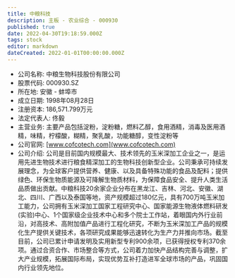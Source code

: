 ```yaml
---
title: 中粮科技
description: 主板 - 农业综合 - 000930
published: true
date: 2022-04-30T19:18:59.000Z
tags: stock
editor: markdown
dateCreated: 2022-01-01T00:00:00.000Z
---
```


- 公司名称: 中粮生物科技股份有限公司
- 股票代码: 000930.SZ
- 所在地: 安徽 - 蚌埠市
- 成立日期: 1998年08月28日
- 注册资本: 186,571.799万元
- 法定代表人: 佟毅
- 主营业务: 主要产品包括淀粉，淀粉糖，燃料乙醇，食用酒精，消毒及医用酒精，味精，柠檬酸，糊精，聚乳酸，功能糖醇，变性淀粉等
- 公司官网: [www.cofcotech.com](www.cofcotech.com)
- 公司介绍: 公司是目前国内规模最大、技术领先的玉米深加工企业之一，是运用先进生物技术进行粮食精深加工的生物科技创新型企业。公司秉承可持续发展理念，为全球客户提供营养、健康、以及具备特殊功能的食品及配料；提供绿色、环保生物质能源及可降解生物质材料，为保障食品安全、提升人类生活品质做出贡献。中粮科技20余家企业分布在黑龙江、吉林、河北、安徽、湖北、四川、广西以及泰国等地，资产规模超过180亿元，具有700万吨玉米加工能力，公司拥有玉米深加工国家工程研究中心、国家能源生物液体燃料研发(实验)中心、1个国家级企业技术中心和多个院士工作站，着眼国内外行业前沿，对高技术、高附加值产品进行工程化研究，不断为玉米深加工产品的规模化生产提供关键技术，各项研究成果能够迅速转化为生产力并推向市场。截至目前，公司已累计申请发明及实用新型专利900余项，已获得授权专利370余项。通过合资合作、市场整合等方式，公司着力加快产品结构完善与调整，扩大产业规模，拓展国际布局，实现优势互补打造进军全球市场的产品，巩固国内行业领先地位。


